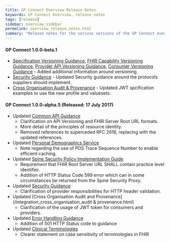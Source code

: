 ```yaml
---
title: GP Connect Overview Release Notes
keywords: GP Connect Overview, release notes
tags: [release]
sidebar: overview_sidebar
permalink: overview_release_notes.html
summary: "Release notes for the various versions of the GP Connect overview."
---
```


#### GP Connect 1.0.0-beta.1

- [Specification Versioning Guidance](development_fhir_versioning_specification_guidance.html), [FHIR Capability Versioning Guidance](development_fhir_versioning_capability_guidance.html), [Provider API Versioning Guidance](development_fhir_versioning_provider_guidance.html), [Consumer Versioning Guidance](development_fhir_versioning_consumer_guidance.html) - Added additional information around versioning.
- [Security Guidance](development_api_security_guidance.html) - Updated Security guidance around the protocols suppliers should implement.
- [Cross Organisation Audit & Provenance](integration_cross_organisation_audit_and_provenance.html) - Updated JWT spcification examples to use the new profile and valuesets.


#### GP Connect 1.0.0-alpha.5 (Released: 17 July 2017)

- Updated [Common API Guidance](development_fhir_api_guidance.html)
	- Clarification on API Versioning and FHIR Server Root URL formats.
	- More detail of the principles of resource identity.
	- Removed references to superceded RFC 2616, replacing with the updated references.
- Updated [Personal Demographics Service](integration_personal_demographic_service.html)
	- Note regarding the use of PDS Trace Sequence Number to enable efficient caching.
- Updated [Spine Security Policy Implementation Guide](integration_spine_security_proxy_implementation_guide.html)
	- Requirement that FHIR Root Server URL SHALL contain practice level identifier.
	- Addition of HTTP Status Code 599 error which can in some circumstances be returned from the Spine Security Proxy.
- Updated [Security Guidance](development_api_security_guidance.html)
	- Clarification of provider responsibilities for HTTP header validation.
- Updated [Cross Organisation Audit and Provenance](/integration_cross_organisation_audit &amp; provenance.html)
	- Clarification of the usage of JWT token for consumers and providers.
- Updated [Error Handling Guidance](development_fhir_error_handling_guidance.html)
	- Addition of 501 HTTP Status code to guidance
- Updated [Clinical Terminologies](design_clinical_terminologies.html)
	- Clearer statement on case sensitivity of terminologies in FHIR
